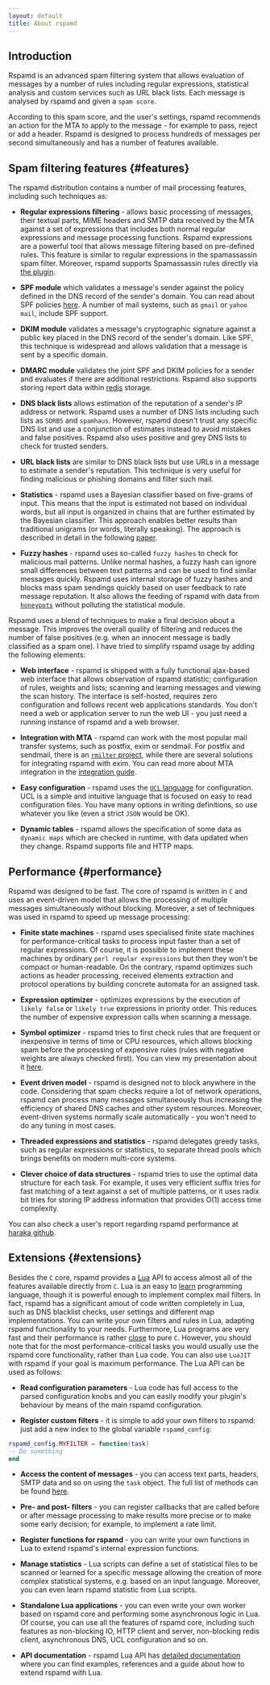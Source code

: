```yaml
---
layout: default
title: About rspamd
---
```


## Introduction

Rspamd is an advanced spam filtering system that allows evaluation of messages by a number of rules including regular expressions, statistical analysis and custom services such as URL black lists. Each message is analysed by rspamd and given a `spam score`.

According to this spam score, and the user's settings, rspamd recommends an action for the MTA to apply to the message - for example to pass, reject or add a header. Rspamd is designed to process hundreds of messages per second simultaneously and has a number of features available.

## Spam filtering features {#features}

The rspamd distribution contains a number of mail processing features, including such techniques as:

* **Regular expressions filtering** - allows basic processing of messages, their textual parts, MIME headers and SMTP data received by the MTA against a set of expressions that includes both normal regular expressions and message processing functions. Rspamd expressions are a powerful tool that allows message filtering based on pre-defined rules. This feature is similar to regular expressions in the spamassassin spam filter. Moreover, rspamd supports Spamassassin rules directly via [the plugin](https://rspamd.com/doc/modules/spamassassin.html).


* **SPF module** which validates a message's sender against the policy defined in the DNS record of the sender's domain. You can read about SPF policies [here](http://www.openspf.org/). A number of mail systems, such as `gmail` or `yahoo mail`, include SPF support.


* **DKIM module** validates a message's cryptographic signature against a public key placed in the DNS record of the sender's domain. Like SPF, this technique is widespread and allows validation that a message is sent by a specific domain.

* **DMARC module** validates the joint SPF and DKIM policies for a sender and evaluates if there are additional restrictions. Rspamd also supports storing report data within [redis](http://redis.io) storage.


* **DNS black lists** allows estimation of the reputation of a sender's IP address or network. Rspamd uses a number of DNS lists including such lists as `SORBS` and `spamhaus`. However, rspamd doesn't trust any specific DNS list and use a conjunction of estimates instead to avoid mistakes and false positives. Rspamd also uses positive and grey DNS lists to check for trusted senders.


* **URL black lists** are similar to DNS black lists but use URLs in a message to estimate a sender's reputation. This technique is very useful for finding malicious or phishing domains and filter such mail.


* **Statistics** - rspamd uses a Bayesian classifier based on five-grams of input. This means that the input is estimated not based on individual words, but all input is organized in chains that are further estimated by the Bayesian classifier. This approach enables better results than traditional unigrams (or words, literally speaking). The approach is described in detail in the following [paper](http://osbf-lua.luaforge.net/papers/osbf-eddc.pdf).


* **Fuzzy hashes** - rspamd uses so-called `fuzzy hashes` to check for malicious mail patterns. Unlike normal hashes, a fuzzy hash can ignore small differences between text patterns and can be used to find similar messages quickly. Rspamd uses internal storage of fuzzy hashes and blocks mass spam sendings quickly based on user feedback to rate message reputation. It also allows the feeding of rspamd with data from [`honeypots`](http://en.wikipedia.org/wiki/Honeypot_(computing)#Spam_versions) without polluting the statistical module.

Rspamd uses a blend of techniques to make a final decision about a message. This improves the overall quality of filtering and reduces the number of false positives (e.g. when an innocent message is badly classified as a spam one). I have tried to simplify rspamd usage by adding the following elements:

* **Web interface** - rspamd is shipped with a fully functional ajax-based web interface that allows observation of rspamd statistic; configuration of rules, weights and lists; scanning and learning messages and viewing the scan history. The interface is self-hosted, requires zero configuration and follows recent web applications standards. You don't need a web or application server to run the web UI - you just need a running instance of rspamd and a web browser.


* **Integration with MTA** - rspamd can work with the most popular mail transfer systems, such as postfix, exim or sendmail. For postfix and sendmail, there is an [`rmilter` project](https://github.com/vstakhov/rmilter), while there are several solutions for integrating rspamd with exim. You can read more about MTA integration in the [integration guide](https://rspamd.com/doc/integration.html).


* **Easy configuration** - rspamd uses the [`UCL` language](https://github.com/vstakhov/libucl) for configuration. UCL is a simple and intuitive language that is focused on easy to read configuration files. You have many options in writing definitions, so use whatever you like (even a strict `JSON` would be OK).

* **Dynamic tables** - rspamd allows the specification of some data as `dynamic maps` which are checked in runtime, with data updated when they change. Rspamd supports file and HTTP maps.

## Performance {#performance}

Rspamd was designed to be fast. The core of rspamd is written in `C` and uses an event-driven model that allows the processing of multiple messages simultaneously without blocking. Moreover, a set of techniques was used in rspamd to speed up message processing:

* **Finite state machines** - rspamd uses specialised finite state machines for performance-critical tasks to process input faster than a set of regular expressions. Of course, it is possible to implement these machines by ordinary `perl regular expressions` but then they won't be compact or human-readable. On the contrary, rspamd optimizes such actions as header processing, received elements extraction and protocol operations by building concrete automata for an assigned task.

* **Expression optimizer** - optimizes expressions by the execution of `likely false` or `likely true` expressions in priority order. This reduces the number of expensive expression calls when scanning a message.

* **Symbol optimizer** - rspamd tries to first check rules that are frequent or inexpensive in terms of time or CPU resources, which allows blocking spam before the processing of expensive rules (rules with negative weights are always checked first). You can view my presentation about it [here](https://highsecure.ru/ast-rspamd.pdf).

* **Event driven model** - rspamd is designed not to block anywhere in the code. Considering that spam checks require a lot of network operations, rspamd can process many messages simultaneously thus increasing the efficiency of shared DNS caches and other system resources. Moreover, event-driven systems normally scale automatically - you won't need to do any tuning in most cases.

* **Threaded expressions and statistics** - rspamd delegates greedy tasks, such as regular expressions or statistics, to separate thread pools which brings benefits on modern multi-core systems.

* **Clever choice of data structures** - rspamd tries to use the optimal data structure for each task. For example, it uses very efficient suffix tries for fast matching of a text against a set of multiple patterns, or it uses radix bit tries for storing IP address information that provides O(1) access time complexity.

You can also check a user's report regarding rspamd performance at [haraka github](https://github.com/haraka/Haraka/pull/964#issuecomment-100694945).

## Extensions {#extensions}

Besides the `C` core, rspamd provides a [Lua](http://lua.org) API to access almost all of the features available directly from `C`. Lua is an easy to [learn](http://lua-users.org/wiki/TutorialDirectory) programming language, though it is powerful enough to implement complex mail filters. In fact, rspamd has a significant amout of code written completely in Lua, such as DNS blacklist checks, user settings and different map implementations. You can write your own filters and rules in Lua, adapting rspamd functionality to your needs. Furthermore, Lua programs are very fast and their performance is rather [close](http://attractivechaos.github.io/plb/) to pure `C`. However, you should note that for the most performance-critical tasks you would usually use the rspamd core functionality, rather than Lua code. You can also use `LuaJIT` with rspamd if your goal is maximum performance. The Lua API can be used as follows:

* **Read configuration parameters** - Lua code has full access to the parsed configuration knobs and you can easily modify your plugin's behaviour by means of the main rspamd configuration.

* **Register custom filters** - it is simple to add your own filters to rspamd: just add a new index to the global variable `rspamd_config`:

~~~lua
rspamd_config.MYFILTER = function(task)
-- Do something
end
~~~

* **Access the content of messages** - you can access text parts, headers, SMTP data and so on using the `task` object. The full list of methods can be found [here](https://rspamd.com/doc/lua/task.html).

* **Pre- and post- filters** - you can register callbacks that are called before or after message processing to make results more precise or to make some early decision; for example, to implement a rate limit.

* **Register functions for rspamd** - you can write your own functions in Lua to extend rspamd's internal expression functions.

* **Manage statistics** - Lua scripts can define a set of statistical files to be scanned or learned for a specific message allowing the creation of more complex statistical systems, e.g. based on an input language. Moreover, you can even learn rspamd statistic from Lua scripts.

* **Standalone Lua applications** - you can even write your own worker based on rspamd core and performing some asynchronous logic in Lua. Of course, you can use all the features of rspamd core, including such features as non-blocking IO, HTTP client and server, non-blocking redis client, asynchronous DNS, UCL configuration and so on.

* **API documentation** - rspamd Lua API has [detailed documentation](https://rspamd.com/doc/lua) where you can find examples, references and a guide about how to extend rspamd with Lua.

